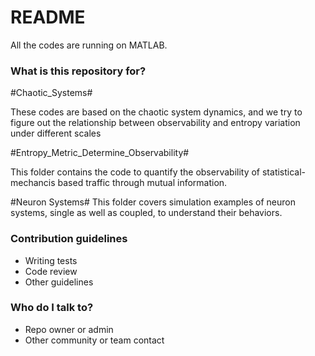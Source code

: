 # README #

All the codes are running on MATLAB.

### What is this repository for? ###

#Chaotic_Systems#

These codes are based on the chaotic system dynamics, and we try to figure out the relationship between observability and entropy variation under different scales

#Entropy_Metric_Determine_Observability#

This folder contains the code to quantify the observability of statistical-mechancis based traffic through mutual information.

#Neuron Systems#
This folder covers simulation examples of neuron systems, single as well as coupled, to understand their behaviors.

### Contribution guidelines ###

* Writing tests
* Code review
* Other guidelines

### Who do I talk to? ###

* Repo owner or admin
* Other community or team contact